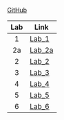 [GitHub](https://github.com/VasylFil/lbs)

| Lab | Link    |
|:---:|---------|
|  1  | [Lab_1](https://github.com/vasylfil/lbs/tree/main/Lab_1)|
|  2a | [Lab_2a](https://github.com/vasylfil/lbs/tree/main/Lab_2a)|
|  2  | [Lab_2](https://github.com/vasylfil/lbs/tree/main/Lab_2)|
|  3  | [Lab_3](https://github.com/vasylfil/lbs/tree/main/Lab_3)|
|  4  | [Lab_4](https://github.com/vasylfil/lbs/tree/main/Lab_4)|
|  5  | [Lab_5](https://github.com/vasylfil/lbs/tree/main/Lab_5)|
|  6  | [Lab_6](https://github.com/vasylfil/lbs/tree/main/Lab_6)|
